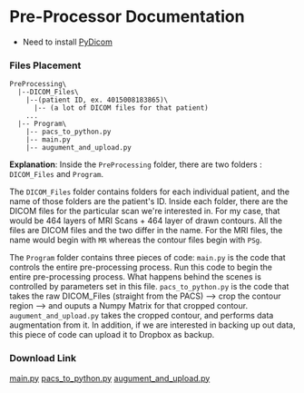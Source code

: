 # Pre-Processor Documentation

  * Need to install [PyDicom](https://pydicom.github.io/pydicom/stable/index.html)
  
  ### Files Placement
  ~~~
  PreProcessing\
    |--DICOM_Files\
      |--(patient ID, ex. 4015008183865)\
        |-- (a lot of DICOM files for that patient)
      ...
    |-- Program\
      |-- pacs_to_python.py
      |-- main.py
      |-- augument_and_upload.py
  ~~~
  
  **Explanation**: 
Inside the `PreProcessing` folder, there are two folders : `DICOM_Files` and `Program`. 

The `DICOM_Files` folder contains folders for each individual patient, and the name of those folders are the patient's ID. Inside each folder, there are the DICOM files for the particular scan we're interested in. For my case, that would be 464 layers of MRI Scans + 464 layer of drawn contours. All the files are DICOM files and the two differ in the name. For the MRI files, the name would begin with `MR` whereas the contour files begin with `PSg`. 

The `Program` folder contains three pieces of code:
 `main.py` is the code that controls the entire pre-processing process. Run this code to begin the entire pre-processing process. What happens behind the scenes is controlled by parameters set in this file.
 `pacs_to_python.py` is the code that takes the raw DICOM_Files (straight from the PACS) --> crop the contour region --> and ouputs a Numpy Matrix for that cropped contour.
 `augument_and_upload.py` takes the cropped contour, and performs data augmentation from it. In addition, if we are interested in backing up out data, this piece of code can upload it to Dropbox as backup. 
 
 ### Download Link
 [main.py](mxtsai.github.io/bd2486d6f8d350c74adadff462efdb024f114f15/ResearchFiles/Preprocessing/main.py)
 [pacs_to_python.py](mxtsai.github.io/bd2486d6f8d350c74adadff462efdb024f114f15/ResearchFiles/Preprocessing/pacs_to_python.py)
 [augument_and_upload.py](mxtsai.github.io/bd2486d6f8d350c74adadff462efdb024f114f15/ResearchFiles/Preprocessing/augument_and_upload.py)
 
  
